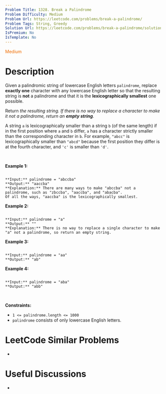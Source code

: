 ```yaml
---
Problem Title: 1328. Break a Palindrome
Problem Difficulty: Medium
Problem Url: https://leetcode.com/problems/break-a-palindrome/
Problem Tags: String, Greedy
Solution Url: https://leetcode.com/problems/break-a-palindrome/solution/
IsPremium: No
IsTemplate: No
---
```


<span style="color: rgb(239, 108, 0);">Medium</span>

# Description

Given a palindromic string of lowercase English letters `palindrome`, replace **exactly one** character with any lowercase English letter so that the resulting string is **not** a palindrome and that it is the **lexicographically smallest** one possible.


Return *the resulting string. If there is no way to replace a character to make it not a palindrome, return an **empty string**.*


A string `a` is lexicographically smaller than a string `b` (of the same length) if in the first position where `a` and `b` differ, `a` has a character strictly smaller than the corresponding character in `b`. For example, `"abcc"` is lexicographically smaller than `"abcd"` because the first position they differ is at the fourth character, and `'c'` is smaller than `'d'`.


 


**Example 1:**



```

**Input:** palindrome = "abccba"
**Output:** "aaccba"
**Explanation:** There are many ways to make "abccba" not a palindrome, such as "zbccba", "aaccba", and "abacba".
Of all the ways, "aaccba" is the lexicographically smallest.

```

**Example 2:**



```

**Input:** palindrome = "a"
**Output:** ""
**Explanation:** There is no way to replace a single character to make "a" not a palindrome, so return an empty string.

```

**Example 3:**



```

**Input:** palindrome = "aa"
**Output:** "ab"
```

**Example 4:**



```

**Input:** palindrome = "aba"
**Output:** "abb"

```

 


**Constraints:**


* `1 <= palindrome.length <= 1000`
* `palindrome` consists of only lowercase English letters.




# LeetCode Similar Problems

- []()

# Useful Discussions

- []()
